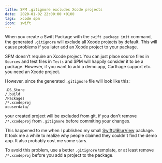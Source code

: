 ```yaml
---
title: SPM .gitignore excludes Xcode projects
date:  2020-01-02 22:00:00 +0100
tags:  xcode spm
icon:  swift
---
```


When you create a Swift Package with the `swift package init` command, the generated `.gitignore` will exclude all Xcode projects by default. This will cause problems if you later add an Xcode project to your package.

SPM doesn't require an Xcode project. You can just place source files in `Sources` and test files in `Tests` and SPM will happily consider it to be a package. However, if you want to add a demo app, Carthage support etc. you need an Xcode project.

However, since the generated `.gitignore` file will look like this:

```
.DS_Store
/.build
/Packages
/*.xcodeproj
xcuserdata/
```

your created project will be excluded from git, if you don't remove `/*.xcodeproj` from `.gitignore` before commiting your changes.

This happened to me when I published my small [SwiftUIBlurView][SwiftUIBlurView] package. It took me a while to realize why people claimed they couldn't find the demo app. It also probably cost me some stars.

To avoid this problem, use a better `.gitignore` template, or at least remove `/*.xcodeproj` before you add a project to the package.


[SwiftUIBlurView]: https://github.com/danielsaidi/SwiftUIBlurView